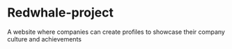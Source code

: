 # Redwhale-project
A website where companies can create profiles to showcase their company culture and achievements
